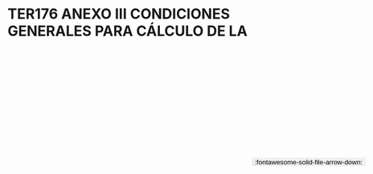 
# TER176 ANEXO III CONDICIONES GENERALES PARA CÁLCULO DE LA

<a href='../TER176 ANEXO III CONDICIONES GENERALES PARA CÁLCULO DE LA.pdf' download>
<button class='md-button -primary' 
id='download-btn' style="position: fixed; top: 10%; right: 20px; 
        transform: translateY(-50%); z-index: 1000;  border: none; ">
:fontawesome-solid-file-arrow-down: 
</button>
</a>

<div 
    id='../TER176 ANEXO III CONDICIONES GENERALES PARA CÁLCULO DE LA.pdf' 
    data-pdf-url='../TER176 ANEXO III CONDICIONES GENERALES PARA CÁLCULO DE LA.pdf'
    style=' width: 100%; height: auto;overflow: auto;'>
</div>

